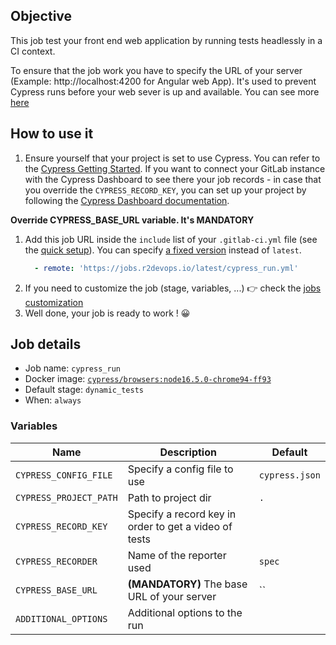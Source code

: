 ## Objective

This job test your front end web application by running tests headlessly in a CI context.

To ensure that the job work you have to specify the URL of your server (Example: http://localhost:4200 for Angular web App). It's used to prevent Cypress runs before your web sever is up and available. You can see more [here](https://docs.cypress.io/guides/continuous-integration/introduction#Boot-your-server)

## How to use it

1. Ensure yourself that your project is set to use Cypress. You can refer to the [Cypress Getting Started](https://docs.cypress.io/guides/getting-started/installing-cypress). If you want to connect your GitLab instance with the Cypress Dashboard to see there your job records - in case that you override the `CYPRESS_RECORD_KEY`, you can set up your project by following the [Cypress Dashboard documentation](https://docs.cypress.io/guides/dashboard/gitlab-integration#Installing-the-GitLab-integration).

**Override CYPRESS_BASE_URL variable. It's MANDATORY** 
1. Add this job URL inside the `include` list of your `.gitlab-ci.yml` file (see the [quick setup](/use-the-hub/#quick-setup)). You can specify [a fixed version](#changelog) instead of `latest`.
    ```yaml
      - remote: 'https://jobs.r2devops.io/latest/cypress_run.yml'
    ```
1. If you need to customize the job (stage, variables, ...) 👉 check the [jobs
   customization](/use-the-hub/#jobs-customization)
1. Well done, your job is ready to work ! 😀

## Job details

* Job name: `cypress_run`
* Docker image:
[`cypress/browsers:node16.5.0-chrome94-ff93`](https://hub.docker.com/r/cypress/browsers)
* Default stage: `dynamic_tests`
* When: `always`

### Variables

| Name | Description | Default | 
| ---- | ----------- | ------- |
| `CYPRESS_CONFIG_FILE` | Specify a config file to use | `cypress.json` |
| `CYPRESS_PROJECT_PATH` | Path to project dir | `.` |
| `CYPRESS_RECORD_KEY` | Specify a record key in order to get a video of tests | ` ` |
| `CYPRESS_RECORDER` | Name of the reporter used | `spec` |
| `CYPRESS_BASE_URL`  | **(MANDATORY)** The base URL of your server | ``|
| `ADDITIONAL_OPTIONS` | Additional options to the run | ` ` |

